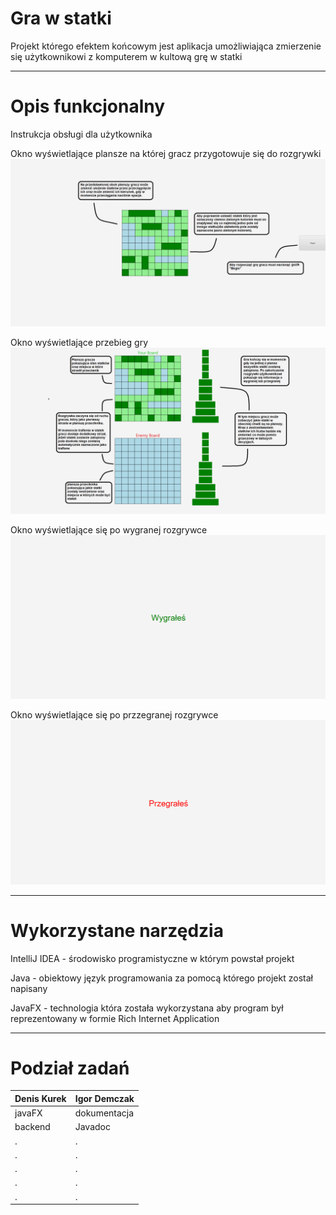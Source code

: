 Gra w statki
====================
Projekt którego efektem końcowym jest aplikacja umożliwiająca zmierzenie się użytkownikowi 
z komputerem w kultową grę w statki
- - -

Opis funkcjonalny
================================
Instrukcja obsługi dla użytkownika

Okno wyświetlające plansze na której gracz przygotowuje się do rozgrywki
![Alt text](img.png)

Okno wyświetlające przebieg gry
![img_1.png](img_1.png)

Okno wyświetlające się po wygranej rozgrywce
![img_2.png](img_2.png)

Okno wyświetlające się po przzegranej rozgrywce
![img_3.png](img_3.png)
- - -

Wykorzystane narzędzia 
================================

IntelliJ IDEA - środowisko programistyczne w którym powstał projekt

Java - obiektowy język programowania za pomocą którego projekt został napisany

JavaFX - technologia która została wykorzystana aby program był reprezentowany w formie Rich Internet Application

---
Podział zadań
================================
Denis Kurek  | Igor Demczak
------------- | -------------
 javaFX | dokumentacja
 backend | Javadoc
 . | .
 . | .
 . | .
 . | .
 . | .







